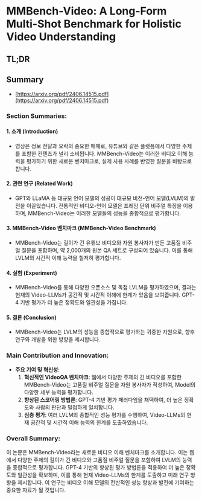# MMBench-Video: A Long-Form Multi-Shot Benchmark for Holistic Video Understanding
## TL;DR
## Summary
- [https://arxiv.org/pdf/2406.14515.pdf](https://arxiv.org/pdf/2406.14515.pdf)

### Section Summaries:

#### 1. 소개 (Introduction)
- 영상은 정보 전달과 오락의 중요한 매체로, 유튜브와 같은 플랫폼에서 다양한 주제를 포함한 컨텐츠가 널리 소비됩니다. MMBench-Video는 이러한 비디오 이해 능력을 평가하기 위한 새로운 벤치마크로, 실제 사용 사례를 반영한 질문을 바탕으로 합니다.

#### 2. 관련 연구 (Related Work)
- GPT와 LLaMA 등 대규모 언어 모델의 성공이 대규모 비전-언어 모델(LVLM)의 발전을 이끌었습니다. 전통적인 비디오-언어 모델은 프레임 단위 비주얼 특징을 이용하며, MMBench-Video는 이러한 모델들의 성능을 종합적으로 평가합니다.

#### 3. MMBench-Video 벤치마크 (MMBench-Video Benchmark)
- MMBench-Video는 길이가 긴 유튜브 비디오와 자원 봉사자가 만든 고품질 비주얼 질문을 포함하며, 약 2,000개의 원본 QA 세트로 구성되어 있습니다. 이를 통해 LVLM의 시간적 이해 능력을 철저히 평가합니다.

#### 4. 실험 (Experiment)
- MMBench-Video를 통해 다양한 오픈소스 및 독점 LVLM을 평가하였으며, 결과는 현재의 Video-LLMs가 공간적 및 시간적 이해에 한계가 있음을 보여줍니다. GPT-4 기반 평가가 더 높은 정확도와 일관성을 가집니다.

#### 5. 결론 (Conclusion)
- MMBench-Video는 LVLM의 성능을 종합적으로 평가하는 귀중한 자원으로, 향후 연구와 개발을 위한 방향을 제시합니다.

### Main Contribution and Innovation:

- **주요 기여 및 혁신성**:
  1. **혁신적인 VideoQA 벤치마크**: 웹에서 다양한 주제의 긴 비디오를 포함한 MMBench-Video는 고품질 비주얼 질문을 자원 봉사자가 작성하여, Model의 다양한 세부 능력을 평가합니다.
  2. **향상된 스코어링 방법론**: GPT-4 기반 평가 패러다임을 채택하여, 더 높은 정확도와 사람의 판단과 밀접하게 일치합니다.
  3. **심층 평가**: 여러 LVLM의 종합적인 성능 평가를 수행하여, Video-LLMs의 현재 공간적 및 시간적 이해 능력의 한계를 도출하였습니다.

### Overall Summary:

이 논문은 MMBench-Video라는 새로운 비디오 이해 벤치마크를 소개합니다. 이는 웹에서 다양한 주제의 길이가 긴 비디오와 고품질 비주얼 질문을 포함하여 LVLM의 능력을 종합적으로 평가합니다. GPT-4 기반의 향상된 평가 방법론을 적용하여 더 높은 정확도와 일관성을 확보하며, 이를 통해 현재 Video-LLMs의 한계를 도출하고 미래 연구 방향을 제시합니다. 이 연구는 비디오 이해 모델의 전반적인 성능 향상과 발전에 기여하는 중요한 자료가 될 것입니다.